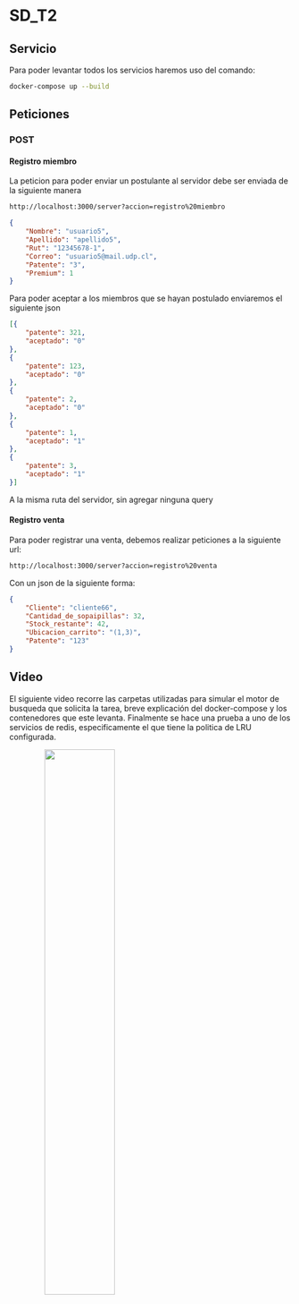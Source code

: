 # SD_T2

## Servicio
Para poder levantar todos los servicios haremos uso del comando:
```sh
docker-compose up --build
```

## Peticiones
### POST
#### Registro miembro
La peticion para poder enviar un postulante al servidor debe ser enviada de la siguiente manera
```sh
http://localhost:3000/server?accion=registro%20miembro
```
```json
{
    "Nombre": "usuario5",
    "Apellido": "apellido5",
    "Rut": "12345678-1",
    "Correo": "usuario5@mail.udp.cl",
    "Patente": "3",
    "Premium": 1
}
```
Para poder aceptar a los miembros que se hayan postulado enviaremos el siguiente json
```json
[{
	"patente": 321,
	"aceptado": "0"
},
{
	"patente": 123,
	"aceptado": "0"
},
{
	"patente": 2,
	"aceptado": "0"
},
{
	"patente": 1,
	"aceptado": "1"
},
{
	"patente": 3,
	"aceptado": "1"
}]
```
A la misma ruta del servidor, sin agregar ninguna query

#### Registro venta
Para poder registrar una venta, debemos realizar peticiones a la siguiente url:
```sh
http://localhost:3000/server?accion=registro%20venta
```
Con un json de la siguiente forma:
```json
{
	"Cliente": "cliente66",
	"Cantidad_de_sopaipillas": 32,
    "Stock_restante": 42,
    "Ubicacion_carrito": "(1,3)",
    "Patente": "123"
}
```

## Video
El siguiente video recorre las carpetas utilizadas para simular el motor de busqueda que solicita la tarea, breve explicación del docker-compose y los contenedores que este levanta. 
Finalmente se hace una prueba a uno de los servicios de redis, especificamente el que tiene la politica de LRU configurada.

<div style="text-align:center">
<a href="https://drive.google.com/file/d/1LQv0tc2ccAHVXz33j5_tMLUp2abaTp1d/view?usp=share_link"><img src="https://i.morioh.com/2019/11/18/52dc748d7db2.jpg" align="left" height="50%" width="50%" ></a>
</div>
